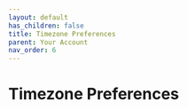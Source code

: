 ```yaml
---
layout: default
has_children: false
title: Timezone Preferences
parent: Your Account
nav_order: 6
---
```


# Timezone Preferences
